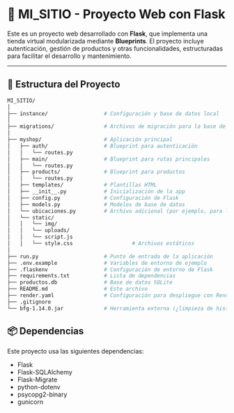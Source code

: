 # 🛒 MI_SITIO - Proyecto Web con Flask

Este es un proyecto web desarrollado con **Flask**, que implementa una tienda virtual modularizada mediante **Blueprints**. El proyecto incluye autenticación, gestión de productos y otras funcionalidades, estructuradas para facilitar el desarrollo y mantenimiento.

---

## 📁 Estructura del Proyecto

```bash
MI_SITIO/
│
├── instance/                  # Configuración y base de datos local
│
├── migrations/                # Archivos de migración para la base de datos
│
├── myshop/                    # Aplicación principal
│   ├── auth/                  # Blueprint para autenticación
│   │   └── routes.py
│   ├── main/                  # Blueprint para rutas principales
│   │   └── routes.py
│   ├── products/              # Blueprint para productos
│   │   └── routes.py
│   ├── templates/             # Plantillas HTML
│   ├── __init__.py            # Inicialización de la app
│   ├── config.py              # Configuración de Flask
│   ├── models.py              # Modelos de base de datos
│   └── ubicaciones.py         # Archivo adicional (por ejemplo, para localizaciones)
│   └── static/ 
│   │   └── img/
│   │   └── uploads/
│   │   └── script.js
│   │   └── style.css                   # Archivos estáticos
│
├── run.py                     # Punto de entrada de la aplicación
├── .env.example               # Variables de entorno de ejemplo
├── .flaskenv                  # Configuración de entorno de Flask
├── requirements.txt           # Lista de dependencias
├── productos.db               # Base de datos SQLite
├── README.md                  # Este archivo
├── render.yaml                # Configuración para despliegue con Render
├── .gitignore
└── bfg-1.14.0.jar             # Herramienta externa (¿limpieza de historial Git?)


```
## 📦 Dependencias

Este proyecto usa las siguientes dependencias:

- Flask
- Flask-SQLAlchemy
- Flask-Migrate
- python-dotenv
- psycopg2-binary
- gunicorn
